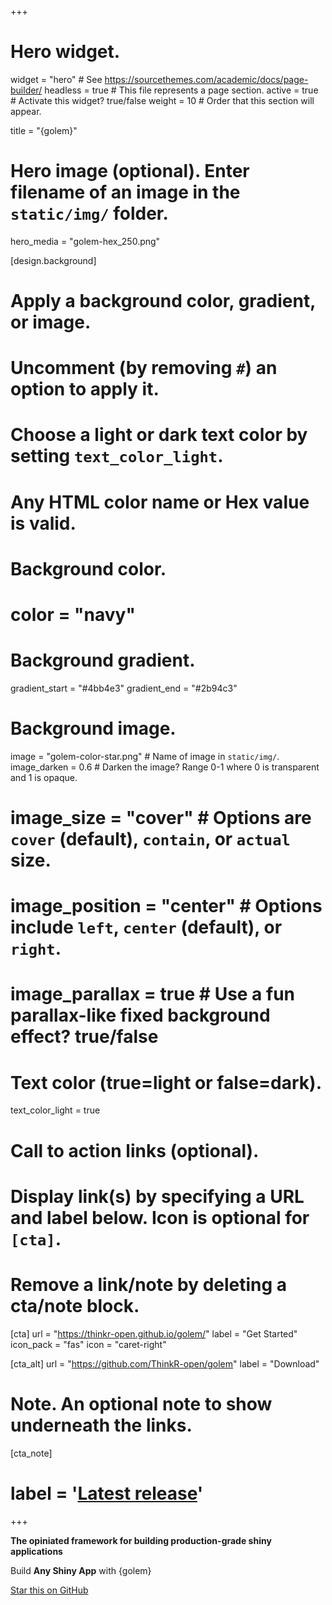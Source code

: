+++
# Hero widget.
widget = "hero"  # See https://sourcethemes.com/academic/docs/page-builder/
headless = true  # This file represents a page section.
active = true  # Activate this widget? true/false
weight = 10  # Order that this section will appear.

title = "{golem}"

# Hero image (optional). Enter filename of an image in the `static/img/` folder.
hero_media = "golem-hex_250.png"

[design.background]
  # Apply a background color, gradient, or image.
  #   Uncomment (by removing `#`) an option to apply it.
  #   Choose a light or dark text color by setting `text_color_light`.
  #   Any HTML color name or Hex value is valid.

  # Background color.
  # color = "navy"
  
  # Background gradient.
  gradient_start = "#4bb4e3"
  gradient_end = "#2b94c3"
  
  # Background image.
  image = "golem-color-star.png"  # Name of image in `static/img/`.
  image_darken = 0.6  # Darken the image? Range 0-1 where 0 is transparent and 1 is opaque.
  # image_size = "cover"  #  Options are `cover` (default), `contain`, or `actual` size.
  # image_position = "center"  # Options include `left`, `center` (default), or `right`.
  # image_parallax = true  # Use a fun parallax-like fixed background effect? true/false
  
  # Text color (true=light or false=dark).
  text_color_light = true

# Call to action links (optional).
#   Display link(s) by specifying a URL and label below. Icon is optional for `[cta]`.
#   Remove a link/note by deleting a cta/note block.
[cta]
  url = "https://thinkr-open.github.io/golem/"
  label = "Get Started"
  icon_pack = "fas"
  icon = "caret-right"
  
[cta_alt]
  url = "https://github.com/ThinkR-open/golem"
  label = "Download"

# Note. An optional note to show underneath the links.
[cta_note]
#  label = '<a class="js-github-release" href="https://github.com/ThinkR-open/golem/releases" data-repo="ThinkR-open/golem">Latest release<!-- V --></a>'
+++

**The opiniated framework for building production-grade shiny applications**

Build **Any Shiny App** with {golem}

<span style="text-shadow: none;"><a class="github-button" href="https://github.com/ThinkR-open/golem" data-icon="octicon-star" data-size="large" data-show-count="true" aria-label="Star this on GitHub">Star this on GitHub</a></span>


